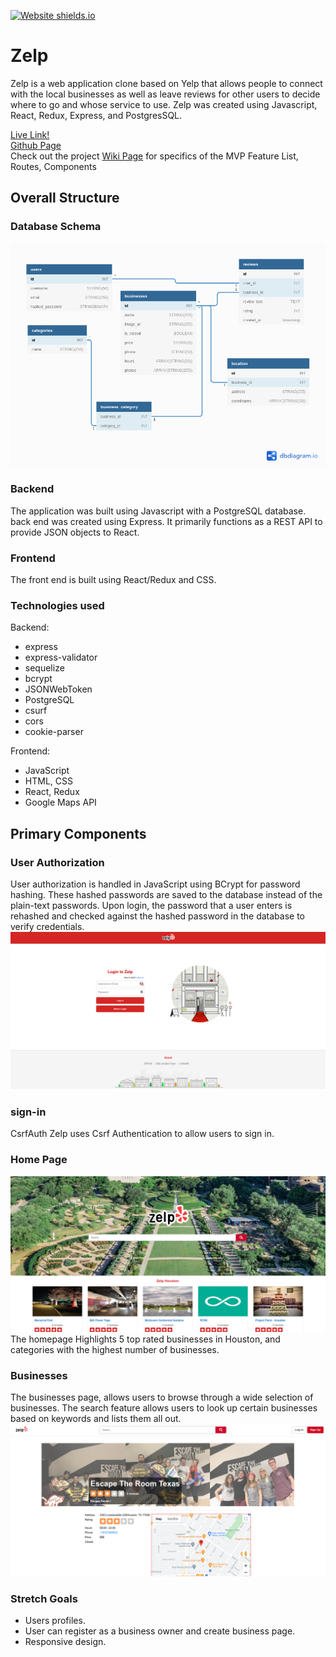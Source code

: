 [![Website shields.io](https://img.shields.io/website-up-down-green-red/http/shields.io.svg)](https://zelp-app.herokuapp.com/)

# Zelp

Zelp is a web application clone based on Yelp that allows people to connect with the local businesses as well as leave reviews for other users to decide where to go and whose service to use. Zelp was created using Javascript, React, Redux, Express, and PostgresSQL.

[Live Link!](https://zelp-app.herokuapp.com/) <br>
[Github Page](https://github.com/nasanov/zelp/) <br>
Check out the project [Wiki Page](https://github.com/nasanov/zelp/wiki) for specifics of the MVP Feature List, Routes, Components


## Overall Structure
### Database Schema
![db_schema](https://github.com/nasanov/zelp/blob/main/planning/db/db_image-v2.png)
### Backend
The application was built using Javascript with a PostgreSQL database. back end was created using Express. It primarily functions as a REST API to provide JSON objects to React.

### Frontend
The front end is built using React/Redux and CSS.

### Technologies used
Backend:
- express
- express-validator
- sequelize
- bcrypt
- JSONWebToken
- PostgreSQL
- csurf
- cors
- cookie-parser

Frontend:
- JavaScript
- HTML, CSS
- React, Redux
- Google Maps API


## Primary Components
### User Authorization
User authorization is handled in JavaScript using BCrypt for password hashing. These hashed passwords are saved to the database instead of the plain-text passwords. Upon login, the password that a user enters is rehashed and checked against the hashed password in the database to verify credentials.
![login](https://github.com/nasanov/zelp/blob/main/planning/login.png)

### sign-in
CsrfAuth
Zelp uses Csrf Authentication to allow users to sign in.

### Home Page
![main](https://github.com/nasanov/zelp/blob/main/planning/main-page.png) The homepage Highlights 5 top rated businesses in Houston, and categories with the highest number of businesses.

### Businesses
The businesses page, allows users to browse through a wide selection of businesses. The search feature allows users to look up certain businesses based on keywords and lists them all out.
![details](https://github.com/nasanov/zelp/blob/main/planning/details.png)

### Stretch Goals
- Users profiles.
- User can register as a business owner and create business page.
- Responsive design.
